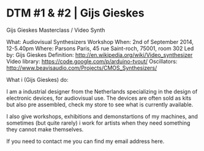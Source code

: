 DTM #1 & #2 | Gijs Gieskes
=====================

Gijs Gieskes Masterclass / Video Synth

What: Audiovisual Synthesizers Workshop
When: 2nd of September 2014, 12-5.40pm
Where: Parsons Paris, 45 rue Saint-roch, 75001, room 302
Led by: Gijs Gieskes
Definition: http://en.wikipedia.org/wiki/Video_synthesizer
Video library: https://code.google.com/p/arduino-tvout/
Oscillators: http://www.beavisaudio.com/Projects/CMOS_Synthesizers/


What i (Gijs Gieskes) do:

I am a industrial designer from the Netherlands specializing in the design of electronic devices, for audiovisual use. The devices are often sold as kits but also pre assembled, check my store to see what is currently available.

I also give workshops, exhibitions and demonstartions of my machines, and sometimes (but quite rarely) i work for artists when they need something they cannot make themselves.

If you need to contact me you can find my email address here.
